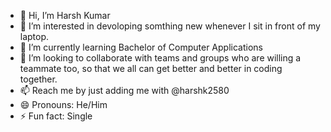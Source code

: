 - 👋 Hi, I’m Harsh Kumar
- 👀 I’m interested in devoloping somthing new whenever I sit in front of my laptop.
- 🌱 I’m currently learning Bachelor of Computer Applications
- 💞️ I’m looking to collaborate with teams and groups who are willing a teammate too, so that we all can get better and better in coding together.
- 📫 Reach me by just adding me with @harshk2580
- 😄 Pronouns: He/Him
- ⚡ Fun fact: Single

<!---
harshk2580/harshk2580 is a ✨ special ✨ repository because its `README.md` (this file) appears on your GitHub profile.
You can click the Preview link to take a look at your changes.
--->
